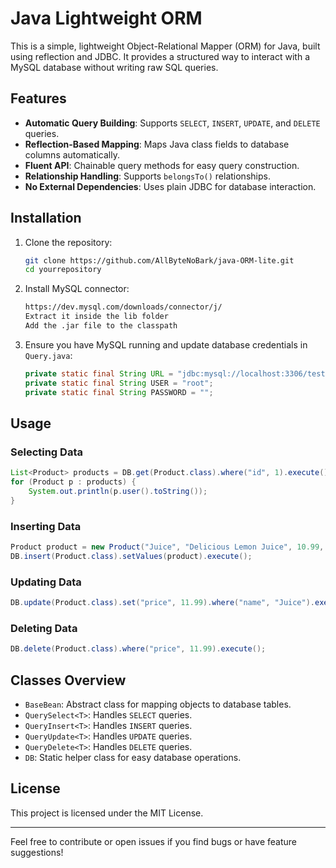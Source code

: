 # Java Lightweight ORM

This is a simple, lightweight Object-Relational Mapper (ORM) for Java, built using reflection and JDBC. It provides a structured way to interact with a MySQL database without writing raw SQL queries.

## Features
- **Automatic Query Building**: Supports `SELECT`, `INSERT`, `UPDATE`, and `DELETE` queries.
- **Reflection-Based Mapping**: Maps Java class fields to database columns automatically.
- **Fluent API**: Chainable query methods for easy query construction.
- **Relationship Handling**: Supports `belongsTo()` relationships.
- **No External Dependencies**: Uses plain JDBC for database interaction.

## Installation
1. Clone the repository:
   ```sh
   git clone https://github.com/AllByteNoBark/java-ORM-lite.git
   cd yourrepository
   ```
2. Install MySQL connector:
   ```sh
   https://dev.mysql.com/downloads/connector/j/
   Extract it inside the lib folder
   Add the .jar file to the classpath
   ```
3. Ensure you have MySQL running and update database credentials in `Query.java`:
   ```java
   private static final String URL = "jdbc:mysql://localhost:3306/test";
   private static final String USER = "root";
   private static final String PASSWORD = "";
   ```

## Usage
### Selecting Data
```java
List<Product> products = DB.get(Product.class).where("id", 1).execute();
for (Product p : products) {
    System.out.println(p.user().toString());
}
```

### Inserting Data
```java
Product product = new Product("Juice", "Delicious Lemon Juice", 10.99, 100, "1999-01-01", 1);
DB.insert(Product.class).setValues(product).execute();
```

### Updating Data
```java
DB.update(Product.class).set("price", 11.99).where("name", "Juice").execute();
```

### Deleting Data
```java
DB.delete(Product.class).where("price", 11.99).execute();
```

## Classes Overview
- `BaseBean`: Abstract class for mapping objects to database tables.
- `QuerySelect<T>`: Handles `SELECT` queries.
- `QueryInsert<T>`: Handles `INSERT` queries.
- `QueryUpdate<T>`: Handles `UPDATE` queries.
- `QueryDelete<T>`: Handles `DELETE` queries.
- `DB`: Static helper class for easy database operations.

## License
This project is licensed under the MIT License.

---
Feel free to contribute or open issues if you find bugs or have feature suggestions!
